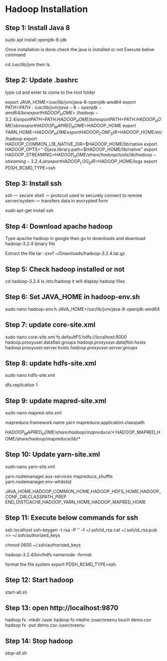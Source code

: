 # Hadoop Installation


## Step 1: Install Java 8

sudo apt install openjdk-8-jdk



Once installation is done check the java is installed or not
Execute below command

cd /usr/lib/jvm 
then
ls


## Step 2: Update .bashrc

type cd and enter to come to the root folder

export JAVA_HOME=/usr/lib/jvm/java-8-openjdk-amd64 
export PATH=$PATH:/usr/lib/jvm/java-8-openjdk-amd64/bin 
export HADOOP_HOME=~/hadoop-3.2.4/ 
export PATH=$PATH:$HADOOP_HOME/bin 
export PATH=$PATH:$HADOOP_HOME/sbin 
export HADOOP_MAPRED_HOME=$HADOOP_HOME 
export YARN_HOME=$HADOOP_HOME 
export HADOOP_CONF_DIR=$HADOOP_HOME/etc/hadoop 
export HADOOP_COMMON_LIB_NATIVE_DIR=$HADOOP_HOME/lib/native 
export HADOOP_OPTS="-Djava.library.path=$HADOOP_HOME/lib/native" 
export HADOOP_STREAMING=$HADOOP_HOME/share/hadoop/tools/lib/hadoop-streaming-3.2.4.jar
export HADOOP_LOG_DIR=$HADOOP_HOME/logs 
export PDSH_RCMD_TYPE=ssh

## Step 3: Install ssh

ssh — secure shell — protocol used to securely connect to remote server/system — transfers data in encrypted form

sudo apt-get install ssh

## Step 4: Download apache hadoop

Type apache hadoop in google then go to downloads and download hadoop-3.2.4 binary file

Extract the file 
tar -zxvf ~/Downloads/hadoop-3.2.4.tar.gz

## Step 5: Check hadoop installed or not
cd hadoop-3.2.4
ls /etc/hadoop
it will display hadoop files

## Step 6: Set JAVA_HOME in hadoop-env.sh
sudo nano hadoop-env.h
JAVA_HOME=/usr/lib/jvm/java-8-openjdk-amd64

## Step 7: update core-site.xml
sudo nano core-site.xml
<configuration> 
 <property> 
 <name>fs.defaultFS</name> 
 <value>hdfs://localhost:9000</value>  </property> 
 <property> 
<name>hadoop.proxyuser.dataflair.groups</name> <value>*</value> 
 </property> 
 <property> 
<name>hadoop.proxyuser.dataflair.hosts</name> <value>*</value> 
 </property> 
 <property> 
<name>hadoop.proxyuser.server.hosts</name> <value>*</value> 
 </property> 
 <property> 
<name>hadoop.proxyuser.server.groups</name> <value>*</value> 
 </property> 
</configuration>

## Step 8: update hdfs-site.xml

sudo nano hdfs-site.xml

<configuration> 
 <property> 
 <name>dfs.replication</name> 
 <value>1</value> 
 </property> 
</configuration>

## Step 9: update mapred-site.xml

sudo nano mapred-site.xml

<configuration> 
 <property> 
 <name>mapreduce.framework.name</name>  <value>yarn</value> 
 </property> 
 <property>
 <name>mapreduce.application.classpath</name> 
  
<value>$HADOOP_MAPRED_HOME/share/hadoop/mapreduce/*:$HADOOP_MAPRED_HOME/share/hadoop/mapreduce/lib/*</value> 
 </property> 
</configuration>


## Step 10: Update yarn-site.xml

sudo nano yarn-site.xml

<configuration> 
 <property> 
 <name>yarn.nodemanager.aux-services</name> 
 <value>mapreduce_shuffle</value> 
 </property> 
 <property> 
 <name>yarn.nodemanager.env-whitelist</name> 
  
<value>JAVA_HOME,HADOOP_COMMON_HOME,HADOOP_HDFS_HOME,HADOOP_CONF_DIR,CLASSPATH_PREP END_DISTCACHE,HADOOP_YARN_HOME,HADOOP_MAPRED_HOME</value> 
 </property> 
</configuration>


## Step 11: Execute below commands for ssh

ssh localhost 
ssh-keygen -t rsa -P '' -f ~/.ssh/id_rsa 
cat ~/.ssh/id_rsa.pub >> ~/.ssh/authorized_keys 


chmod 0600 ~/.ssh/authorized_keys 


hadoop-3.2.4/bin/hdfs namenode -format

format the file system
export PDSH_RCMD_TYPE=ssh

## Step 12: Start hadoop
start-all.sh

## Step 13: open http://localhost:9870

hadoop fs -mkdir /user
hadoop fs mkdire /user/sreenu
touch demo.csv
hadoop fs -put demo.csv /user/sreenu

## Step 14: Stop hadoop 

stop-all.sh



